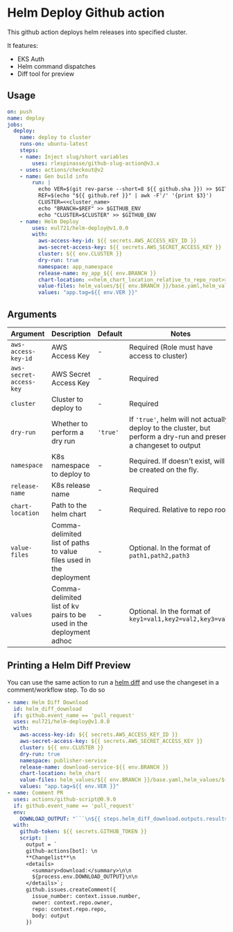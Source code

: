 # Helm Deploy Github action

This github action deploys helm releases into specified cluster.

It features:
* EKS Auth
* Helm command dispatches
* Diff tool for preview


## Usage

```yaml
on: push
name: deploy
jobs:
  deploy:
    name: deploy to cluster
    runs-on: ubuntu-latest
    steps:
    - name: Inject slug/short variables
        uses: rlespinasse/github-slug-action@v3.x
    - uses: actions/checkout@v2
    - name: Gen build info
        run: |
          echo VER=$(git rev-parse --short=8 ${{ github.sha }}) >> $GITHUB_ENV
          REF=$(echo "${{ github.ref }}" | awk -F'/' '{print $3}')
          CLUSTER=<<cluster_name>
          echo "BRANCH=$REF" >> $GITHUB_ENV
          echo "CLUSTER=$CLUSTER" >> $GITHUB_ENV
    - name: Helm Deploy
        uses: eul721/helm-deploy@v1.0.0
        with:
          aws-access-key-id: ${{ secrets.AWS_ACCESS_KEY_ID }}
          aws-secret-access-key: ${{ secrets.AWS_SECRET_ACCESS_KEY }}
          cluster: ${{ env.CLUSTER }}
          dry-run: true
          namespace: app_namespace
          release-name: my_app_${{ env.BRANCH }}
          chart-location: <<helm_chart_location_relative_to_repo_root>>
          value-files: helm_values/${{ env.BRANCH }}/base.yaml,helm_values/${{ env.BRANCH }}/app.yaml
          values: "app.tag=${{ env.VER }}"
```

## Arguments
|Argument|Description|Default|Notes|
|-|-|-|-|
|`aws-access-key-id`|AWS Access Key|-|Required (Role must have access to cluster)|
|`aws-secret-access-key`|AWS Secret Access Key|-|Required|
|`cluster`|Cluster to deploy to|-|Required|
|`dry-run`|Whether to perform a dry run|`'true'`|If `'true'`, helm will not actually deploy to the cluster, but perform a dry-run and present a changeset to output|
|`namespace`|K8s namespace to deploy to|-|Required. If doesn't exist, will be created on the fly.|
|`release-name`|K8s release name|-|Required|
|`chart-location`|Path to the helm chart|-|Required. Relative to repo root.|
|`value-files`|Comma-delimited list of paths to value files used in the deployment|-|Optional. In the format of `path1,path2,path3`
|`values`|Comma-delimited list of kv pairs to be used in the deployment adhoc|-|Optional. In the format of `key1=val1,key2=val2,key3=val3`|

## Printing a Helm Diff Preview

You can use the same action to run a [helm diff](https://www.google.com/url?sa=t&rct=j&q=&esrc=s&source=web&cd=&cad=rja&uact=8&ved=2ahUKEwjqk8CU9b3xAhUQHjQIHbx_CdwQFjAAegQIAhAD&url=https%3A%2F%2Fgithub.com%2Fdatabus23%2Fhelm-diff&usg=AOvVaw1CxcOMadRByfe_yGw0xToE) and use the changeset in a comment/workflow step. To do so

```yaml
- name: Helm Diff Download
  id: helm_diff_download
  if: github.event_name == 'pull_request'
  uses: eul721/helm-deploy@v1.0.0
  with:
    aws-access-key-id: ${{ secrets.AWS_ACCESS_KEY_ID }}
    aws-secret-access-key: ${{ secrets.AWS_SECRET_ACCESS_KEY }}
    cluster: ${{ env.CLUSTER }}
    dry-run: true
    namespace: publisher-service
    release-name: download-service-${{ env.BRANCH }}
    chart-location: helm_chart
    value-files: helm_values/${{ env.BRANCH }}/base.yaml,helm_values/${{ env.BRANCH }}/download.yaml
    values: "app.tag=${{ env.VER }}"
- name: Comment PR
  uses: actions/github-script@0.9.0
  if: github.event_name == 'pull_request'
  env:
    DOWNLOAD_OUTPUT: "```\n${{ steps.helm_diff_download.outputs.results }}\n```"
  with:
    github-token: ${{ secrets.GITHUB_TOKEN }}
    script: |
      output = `
      github-actions[bot]: \n
      **Changelist**\n
      <details>
        <summary>download:</summary>\n\n
        ${process.env.DOWNLOAD_OUTPUT}\n\n
      </details>`;
      github.issues.createComment({
        issue_number: context.issue.number,
        owner: context.repo.owner,
        repo: context.repo.repo,
        body: output
      })
```